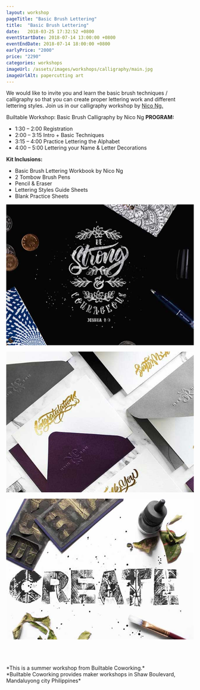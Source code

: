 ```yaml
---
layout: workshop
pageTitle: "Basic Brush Lettering"
title:  "Basic Brush Lettering"
date:   2018-03-25 17:32:52 +0800
eventStartDate: 2018-07-14 13:00:00 +0800
eventEndDate: 2018-07-14 18:00:00 +0800
earlyPrice: "2000"
price: "2290"
categories: workshops
imageUrl: /assets/images/workshops/calligraphy/main.jpg
imageUrlAlt: papercutting art
---
```

We would like to invite you and learn the basic brush techniques / calligraphy so that you can
create proper lettering work and different lettering styles. Join us in our calligraphy workshop by [Nico Ng.](https://www.instagram.com/nic_the_/?hl=en)

Builtable Workshop: Basic Brush Calligraphy by Nico Ng
**PROGRAM:**

- 1:30 – 2:00 Registration
- 2:00 – 3:15 Intro + Basic Techniques
- 3:15 – 4:00 Practice Lettering the Alphabet
- 4:00 – 5:00 Lettering your Name & Letter Decorations

**Kit Inclusions:**
- Basic Brush Lettering Workbook by Nico Ng
- 2 Tombow Brush Pens
- Pencil & Eraser
- Lettering Styles Guide Sheets
- Blank Practice Sheets

![Calligraphy Joshua 1:9](/assets/images/workshops/calligraphy/sample-1.jpg "Calligraphy Joshua 1:9")

![custom calligraphy letter](/assets/images/workshops/calligraphy/sample-2.jpg "custom calligraphy letter")

![create calligraphy](/assets/images/workshops/calligraphy/sample-3.jpg "create calligraphy")

<br>
<br>
<br>
*This is a summer workshop from Builtable Coworking.*
<br>
*Builtable Coworking provides maker workshops in Shaw Boulevard, Mandaluyong city Philippines* 